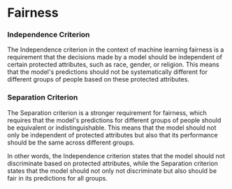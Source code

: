 # Fairness

### 

### Independence Criterion

The Independence criterion in the context of machine learning fairness is a requirement that the decisions made by a model should be independent of certain protected attributes, such as race, gender, or religion. This means that the model's predictions should not be systematically different for different groups of people based on these protected attributes.

### Separation Criterion

The Separation criterion is a stronger requirement for fairness, which requires that the model's predictions for different groups of people should be equivalent or indistinguishable. This means that the model should not only be independent of protected attributes but also that its performance should be the same across different groups.

In other words, the Independence criterion states that the model should not discriminate based on protected attributes, while the Separation criterion states that the model should not only not discriminate but also should be fair in its predictions for all groups.